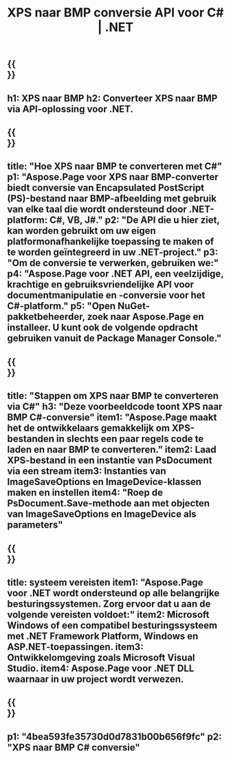 ﻿---
translation: true
template: /_templates/_conversion-child-net.md
title: XPS naar BMP conversie API voor C# |  .NET
url: /net/conversion/xps-to-bmp/
description: Voorbeeldcode voor conversie van XPS naar BMP C#. Gebruik API-voorbeeldcode voor batch XPS-bestanden naar BMP-conversie binnen VB.NET, Asp.NET of een op .NET gebaseerde toepassing.
informat: XPS
outformat: BMP
otherformats: XPS EPS
---

{{<section banner>}}
---
h1: XPS naar BMP
h2: Converteer XPS naar BMP via API-oplossing voor .NET.
---

{{<section overview>}}
---
title: "Hoe XPS naar BMP te converteren met C#"
p1: "Aspose.Page voor XPS naar BMP-converter biedt conversie van Encapsulated PostScript (PS)-bestand naar BMP-afbeelding met gebruik van elke taal die wordt ondersteund door .NET-platform: C#, VB, J#."
p2: "De API die u hier ziet, kan worden gebruikt om uw eigen platformonafhankelijke toepassing te maken of te worden geïntegreerd in uw .NET-project."
p3: "Om de conversie te verwerken, gebruiken we:"
p4: "Aspose.Page voor .NET API, een veelzijdige, krachtige en gebruiksvriendelijke API voor documentmanipulatie en -conversie voor het C#-platform."
p5: "Open NuGet-pakketbeheerder, zoek naar Aspose.Page en installeer. U kunt ook de volgende opdracht gebruiken vanuit de Package Manager Console."
---

{{<section feature1>}}
---
title: "Stappen om XPS naar BMP te converteren via C#"
h3: "Deze voorbeeldcode toont XPS naar BMP C#-conversie"
item1: "Aspose.Page maakt het de ontwikkelaars gemakkelijk om XPS-bestanden in slechts een paar regels code te laden en naar BMP te converteren."
item2: Laad XPS-bestand in een instantie van PsDocument via een stream
item3: Instanties van ImageSaveOptions en ImageDevice-klassen maken en instellen
item4: "Roep de PsDocument.Save-methode aan met objecten van ImageSaveOptions en ImageDevice als parameters"
---

{{<section feature2>}}
---
title: systeem vereisten
item1: "Aspose.Page voor .NET wordt ondersteund op alle belangrijke besturingssystemen. Zorg ervoor dat u aan de volgende vereisten voldoet:"
item2: Microsoft Windows of een compatibel besturingssysteem met .NET Framework Platform, Windows en ASP.NET-toepassingen.
item3: Ontwikkelomgeving zoals Microsoft Visual Studio.
item4: Aspose.Page voor .NET DLL waarnaar in uw project wordt verwezen.
---

{{<section gist>}}
---
p1: "4bea593fe35730d0d7831b00b656f9fc"
p2: "XPS naar BMP C# conversie"
---
